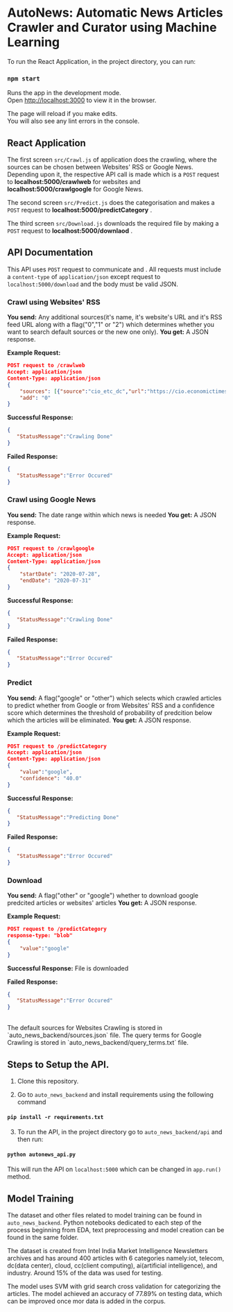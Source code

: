 # AutoNews: Automatic News Articles Crawler and Curator using Machine Learning

To run the React Application, in the project directory, you can run:

### `npm start`

Runs the app in the development mode.<br />
Open [http://localhost:3000](http://localhost:3000) to view it in the browser.

The page will reload if you make edits.<br />
You will also see any lint errors in the console.<br/>

## React Application
The first screen `src/Crawl.js` of application does the crawling, where the sources can be chosen between Websites' RSS or Google News. Depending upon it, the respective API call is made which is a `POST` request to **localhost:5000/crawlweb** for websites and **localhost:5000/crawlgoogle** for Google News.<br/>


The second screen `src/Predict.js` does the categorisation and makes a `POST` request to **localhost:5000/predictCategory** .<br/>

The third screen `src/Download.js` downloads the required file by making a `POST` request to **localhost:5000/downlaod** .<br/>

## API Documentation
This API uses `POST` request to communicate and . All requests must include a `content-type` of `application/json` except request to `localhost:5000/download` and the body must be valid JSON.

### Crawl using Websites' RSS
**You send:**  Any additional sources(it's name, it's website's URL and it's RSS feed URL along with a flag("0","1" or "2") which determines whether you want to search default sources or the new one only).
**You get:** A JSON response.

**Example Request:**
```json
POST request to /crawlweb 
Accept: application/json
Content-Type: application/json
{
    "sources": [{"source":"cio_etc_dc","url":"https://cio.economictimes.indiatimes.com/","rss":"https://cio.economictimes.indiatimes.com/rss/data-center"}],
    "add": "0" 
}
```
**Successful Response:**
```json
{
   "StatusMessage":"Crawling Done"
}
```
**Failed Response:**
```json
{
   "StatusMessage":"Error Occured"
}
```
### Crawl using Google News
**You send:**  The date range within which news is needed
**You get:** A JSON response.

**Example Request:**
```json
POST request to /crawlgoogle 
Accept: application/json
Content-Type: application/json
{
    "startDate": "2020-07-28",
    "endDate": "2020-07-31" 
}
```
**Successful Response:**
```json
{
   "StatusMessage":"Crawling Done"
}
```
**Failed Response:**
```json
{
   "StatusMessage":"Error Occured"
}
```

### Predict
**You send:**  A flag("google" or "other") which selects which crawled articles to predict whether from Google or from Websites' RSS and a confidence score which determines the threshold of probability of predcition below which the articles will be eliminated.
**You get:** A JSON response.

**Example Request:**
```json
POST request to /predictCategory
Accept: application/json
Content-Type: application/json
{
    "value":"google",
    "confidence": "40.0" 
}
```
**Successful Response:**
```json
{
   "StatusMessage":"Predicting Done"
}
```
**Failed Response:**
```json
{
   "StatusMessage":"Error Occured"
}
```

### Download
**You send:**  A flag("other" or "google") whether to download google predcited articles or websites' articles
**You get:** A JSON response.

**Example Request:**
```json
POST request to /predictCategory
response-type: "blob"
{
    "value":"google"
}
```
**Successful Response:**
File is downloaded

**Failed Response:**
```json
{
   "StatusMessage":"Error Occured"
}
```
<br/>
The default sources for Websites Crawling is stored in `auto_news_backend/sources.json` file.
The query terms for Google Crawling is stored in `auto_news_backend/query_terms.txt` file.

## Steps to Setup the API. 
1. Clone this repository.<br/>

2. Go to `auto_news_backend` and install requirements using the following command

#### `pip install -r requirements.txt`

3. To run the API, in the project directory go to `auto_news_backend/api` and then run:

#### `python autonews_api.py`

This will run the API on `localhost:5000` which can be changed in `app.run()` method.<br/>

## Model Training
The dataset and other files related to model training can be found in `auto_news_backend`. Python notebooks dedicated to each step of the process beginning from EDA, text preprocessing and model creation can be found in the same folder.

The dataset is created from Intel India Market Intelligence Newsletters archives and has around 400 articles with 6 categories namely:iot, telecom, dc(data center), cloud, cc(client computing), ai(artificial intelligence), and industry. Around 15% of the data was used for testing.

The model uses SVM with grid search cross validation for categorizing the articles. The model achieved an accuracy of 77.89% on testing data, which can be improved once mor data is added in the corpus.
